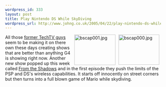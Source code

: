 ```yaml
--- 
wordpress_id: 333
layout: post
title: Play Nintendo DS While SkyDiving
wordpress_url: http://www.johng.co.uk/2005/04/22/play-nintendo-ds-while-skydiving/
---
```

<img width="132" vspace="0" hspace="5" height="98" border="0" align="right" src="http://www.johng.co.uk/wp-content/images/bscap000.jpg" alt="bscap000.jpg" title="bscap000.jpg" /><img width="133" vspace="0" hspace="5" height="99" border="0" align="right" src="http://www.johng.co.uk/wp-content/images/bscap001.jpg" alt="bscap001.jpg" title="bscap001.jpg" />All those <a target="_self" href="http://www.johng.co.uk/2005/04/18/the-revenge-of-the-screen-savers/">former TechTV guys</a> seem to be making it on there own these days creating shows that are better than anything G4 is showing right now. Another new show popped up this week called <a target="_self" href="http://www.johng.co.uk/wp-admin/www.fromtheshadows.tv">From the Shadows</a> and in the first episode they push the limits of the PSP and DS's wireless capabilities. It starts off innocently on street corners but then turns into a full blown game of Mario while skydiving.<br />
